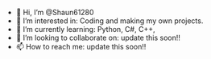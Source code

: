 - 👋 Hi, I’m @Shaun61280
- 👀 I’m interested in: Coding and making my own projects. 
- 🌱 I’m currently learning: Python, C#, C++, 
- 💞️ I’m looking to collaborate on: update this soon!!
- 📫 How to reach me: update this soon!!

<!---
Shaun61280/Shaun61280 is a ✨ special ✨ repository because its `README.md` (this file) appears on your GitHub profile.
You can click the Preview link to take a look at your changes.
--->
